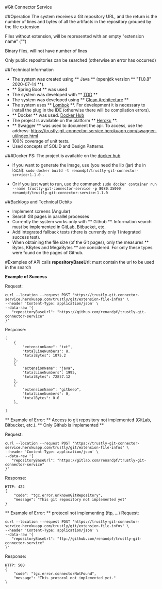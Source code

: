 #Git Connector Service

##Operation
The system receives a Git repository URL, and the return is the number of lines and bytes of all the artifacts in the repository grouped by the file extension.

Files without extension, will be represented with an empty "extension name" ("")

Binary files, will not have number of lines

Only public repositories can be searched (otherwise an error has occurred)

##Technical information
* The system was created using ** Java ** (openjdk version ** "11.0.8" 2020-07-14 **).
* ** Spring Boot ** was used
* The system was developed with ** [TDD](https://pt.wikipedia.org/wiki/Test_Driven_Development) **
* The system was developed using ** [Clean Architecture](https://stackoverflow.com/tags/clean-architecture/info) **
* The system uses ** [Lombok](https://projectlombok.org/) **. For development it is necessary to install the plug in the IDE (otherwise there will be compilation errors).
* ** Docker ** was used. [Docker Hub](https://hub.docker.com/repository/docker/renandpf/trustly-git-connector-service.)
* The project is available on the platform ** [Heroku](https://dashboard.heroku.com/apps/trustly-git-connector-service) **.
* ** Swagger ** was used to document the api. To access, use the address: https://trustly-git-connector-service.herokuapp.com/swagger-ui/index.html
* 100% coverage of unit tests.
* Used concepts of SOLID and Design Patterns.

###Docker
PS: The project is available on the [docker hub](https://hub.docker.com/repository/docker/renandpf/trustly-git-connector-service.)

* If you want to generate the image, use (you need the lib (jar) the in local):
```sudo docker build -t renandpf/trustly-git-connector-service:1.1.0 .```

* Or if you just want to run, use the command:
```sudo docker container run --name trustly-git-connector-service -p 8080:35000 renandpf/trustly-git-connector-service:1.1.0```

##Backlogs and Technical Debits
* Implement screens (Angular)
* Search Git pages in parallel processes
* Currently the system works only with ** Github **. Information search must be implemented in GitLab, Bitbucket, etc.
* Add integrated fallback tests (there is currently only 1 integrated success test).
* When obtaining the file size (of the Git pages), only the measures ** Bytes, KBytes and MegaBytes ** are considered. For only these types were found on the pages of Github.

#Examples of API calls
**repositoryBaseUrl**: must contain the url to be used in the search

**Example of Success**


Request:

```
curl --location --request POST 'https://trustly-git-connector-service.herokuapp.com/trustly/git/extension-file-infos' \
--header 'Content-Type: application/json' \
--data-raw '{
   "repositoryBaseUrl": "https://github.com/renandpf/trustly-git-connector-service"
}'
```
Response:

```
[
    {
        "extensionName": "txt",
        "totalLineNumbers": 8,
        "totalBytes": 1075.2
    },
    {
        "extensionName": "java",
        "totalLineNumbers": 1995,
        "totalBytes": 72857.12
    },
    {
        "extensionName": "gitkeep",
        "totalLineNumbers": 0,
        "totalBytes": 0.0
    },

]
```

** Example of Error: ** Access to git repository not implemented (GitLab, Bitbucket, etc.). ** Only Github is implemented **

Request:

```
curl --location --request POST 'https://trustly-git-connector-service.herokuapp.com/trustly/git/extension-file-infos' \
--header 'Content-Type: application/json' \
--data-raw '{
   "repositoryBaseUrl": "https://gitlab.com/renandpf/trustly-git-connector-service"
}'
```

Response:

```
HTTP: 422
{
    "code": "tgc.error.unknownGitRepository",
    "message": "This git repository not implemented yet"
}
```

** Example of Error: ** protocol not implementing (ftp, ...)
Request:

```
curl --location --request POST 'https://trustly-git-connector-service.herokuapp.com/trustly/git/extension-file-infos' \
--header 'Content-Type: application/json' \
--data-raw '{
   "repositoryBaseUrl": "ftp://github.com/renandpf/trustly-git-connector-service"
}'
```

Response:

```
HTTP: 500
{
    "code": "tgc.error.connectorNotFound",
    "message": "This protocol not implemented yet."
}
```